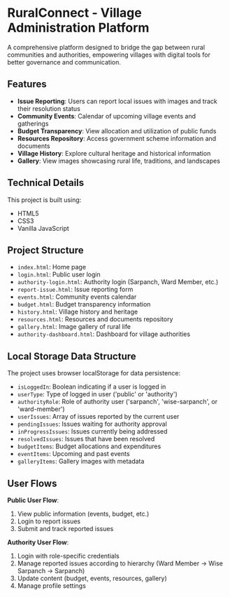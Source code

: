 
# RuralConnect - Village Administration Platform


A comprehensive platform designed to bridge the gap between rural communities and authorities, empowering villages with digital tools for better governance and communication.

## Features

- **Issue Reporting**: Users can report local issues with images and track their resolution status
- **Community Events**: Calendar of upcoming village events and gatherings
- **Budget Transparency**: View allocation and utilization of public funds
- **Resources Repository**: Access government scheme information and documents
- **Village History**: Explore cultural heritage and historical information
- **Gallery**: View images showcasing rural life, traditions, and landscapes

## Technical Details

This project is built using:
- HTML5
- CSS3
- Vanilla JavaScript 

## Project Structure

- `index.html`: Home page
- `login.html`: Public user login
- `authority-login.html`: Authority login (Sarpanch, Ward Member, etc.)
- `report-issue.html`: Issue reporting form
- `events.html`: Community events calendar
- `budget.html`: Budget transparency information
- `history.html`: Village history and heritage
- `resources.html`: Resources and documents repository
- `gallery.html`: Image gallery of rural life
- `authority-dashboard.html`: Dashboard for village authorities

## Local Storage Data Structure

The project uses browser localStorage for data persistence:

- `isLoggedIn`: Boolean indicating if a user is logged in
- `userType`: Type of logged in user ('public' or 'authority')
- `authorityRole`: Role of authority user ('sarpanch', 'wise-sarpanch', or 'ward-member')
- `userIssues`: Array of issues reported by the current user
- `pendingIssues`: Issues waiting for authority approval
- `inProgressIssues`: Issues currently being addressed
- `resolvedIssues`: Issues that have been resolved
- `budgetItems`: Budget allocations and expenditures
- `eventItems`: Upcoming and past events
- `galleryItems`: Gallery images with metadata

## User Flows

**Public User Flow**:
1. View public information (events, budget, etc.)
2. Login to report issues
3. Submit and track reported issues

**Authority User Flow**:
1. Login with role-specific credentials
2. Manage reported issues according to hierarchy (Ward Member → Wise Sarpanch → Sarpanch)
3. Update content (budget, events, resources, gallery)
4. Manage profile settings




